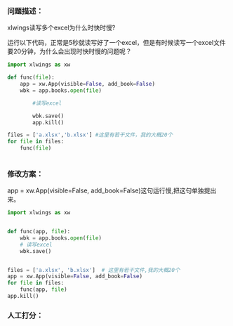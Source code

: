 ### 问题描述：
<p>xlwings读写多个excel为什么时快时慢?</p>
运行以下代码，正常是5秒就读写好了一个excel，但是有时候读写一个excel文件要20分钟，为什么会出现时快时慢的问题呢？

```python
import xlwings as xw

def func(file):
    app = xw.App(visible=False, add_book=False)
    wbk = app.books.open(file)

        #读写excel

        wbk.save()
        app.kill()

files = ['a.xlsx','b.xlsx'] #这里有若干文件，我的大概20个
for file in files:
    func(file)
 
```

### 修改方案：
app = xw.App(visible=False, add_book=False)这句运行慢,把这句单独提出来。

```python
import xlwings as xw


def func(app, file):
    wbk = app.books.open(file)
    # 读写excel
    wbk.save()


files = ['a.xlsx', 'b.xlsx']  # 这里有若干文件,我的大概20个
app = xw.App(visible=False, add_book=False)
for file in files:
    func(app, file)
app.kill()


```

### 人工打分：
